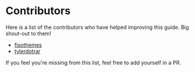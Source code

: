 # Contributors

Here is a list of the contributors who have helped improving this guide. Big
shout-out to them!

- [fisothemes](https://github.com/fisothemes)
- [tylerdotrar](https://github.com/tylerdotrar)


If you feel you're missing from this list, feel free to add yourself in a PR.